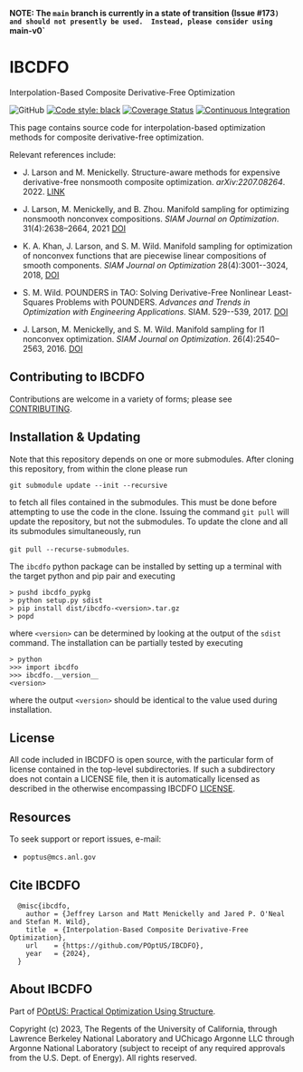 **NOTE: The `main` branch is currently in a state of transition (Issue #173`)
and should not presently be used.  Instead, please consider using `main-v0`**

# IBCDFO

Interpolation-Based Composite Derivative-Free Optimization

![GitHub](https://img.shields.io/github/license/poptus/IBCDFO)
[![Code style: black](https://img.shields.io/badge/code%20style-black-000000.svg)](https://github.com/psf/black)
[![Coverage Status](https://coveralls.io/repos/github/POptUS/IBCDFO/badge.svg?branch=main)](https://coveralls.io/github/POptUS/IBCDFO?branch=main)
[![Continuous Integration](https://github.com/POptUS/IBCDFO/workflows/IBCDFO-CI/badge.svg?branch=main)](https://github.com/POptUS/IBCDFO/actions)

This page contains source code for interpolation-based optimization methods for
composite derivative-free optimization.

Relevant references include:

  - J. Larson and M. Menickelly. Structure-aware methods for expensive
  derivative-free nonsmooth composite optimization. *arXiv:2207.08264*. 2022.
  [LINK](https://arxiv.org/abs/2207.08264)

  - J. Larson, M. Menickelly, and B. Zhou. Manifold sampling for optimizing
  nonsmooth nonconvex compositions. *SIAM Journal on Optimization*.
  31(4):2638–2664, 2021
  [DOI](https://doi.org/10.1137/20M1378089)

  - K. A. Khan, J. Larson, and S. M. Wild. Manifold sampling for optimization of
  nonconvex functions that are piecewise linear compositions of smooth
  components. *SIAM Journal on Optimization* 28(4):3001--3024, 2018,
  [DOI](https://doi.org/10.1137/17m114741x)

  - S. M. Wild. POUNDERS in TAO: Solving Derivative-Free Nonlinear
  Least-Squares Problems with POUNDERS. *Advances and Trends in Optimization with
  Engineering Applications*. SIAM. 529--539, 2017.
  [DOI](https://doi.org/10.1137%2F1.9781611974683.ch40)

  - J. Larson, M. Menickelly, and S. M. Wild. Manifold sampling for l1 nonconvex
  optimization. *SIAM Journal on Optimization*. 26(4):2540–2563, 2016.
  [DOI](https://doi.org/10.1137/15M1042097)

## Contributing to IBCDFO

Contributions are welcome in a variety of forms; please see [CONTRIBUTING](CONTRIBUTING.rst).

## Installation & Updating
Note that this repository depends on one or more submodules.  After cloning
this repository, from within the clone please run

``git submodule update --init --recursive``

to fetch all files contained in the submodules.  This must be done before
attempting to use the code in the clone.  Issuing the command `git pull` will
update the repository, but not the submodules.  To update the clone and all its
submodules simultaneously, run

``git pull --recurse-submodules``.

The `ibcdfo` python package can be installed by setting up a terminal with the
target python and pip pair and executing
```
> pushd ibcdfo_pypkg
> python setup.py sdist
> pip install dist/ibcdfo-<version>.tar.gz
> popd
```
where `<version>` can be determined by looking at the output of the `sdist`
command.  The installation can be partially tested by executing
```
> python
>>> import ibcdfo
>>> ibcdfo.__version__
<version>
```
where the output `<version>` should be identical to the value used during
installation.

## License

All code included in IBCDFO is open source, with the particular form of license contained in the top-level
subdirectories.  If such a subdirectory does not contain a LICENSE file, then it is automatically licensed
as described in the otherwise encompassing IBCDFO [LICENSE](/LICENSE).

## Resources

To seek support or report issues, e-mail:

 * ``poptus@mcs.anl.gov``

## Cite IBCDFO

```
  @misc{ibcdfo,
    author = {Jeffrey Larson and Matt Menickelly and Jared P. O'Neal and Stefan M. Wild},
    title  = {Interpolation-Based Composite Derivative-Free Optimization},
    url    = {https://github.com/POptUS/IBCDFO},
    year   = {2024},
  }
```

## About IBCDFO

Part of [POptUS: Practical Optimization Using Structure](https://github.com/POptUS).

Copyright (c) 2023, The Regents of the University of California,
through Lawrence Berkeley National Laboratory and UChicago Argonne
LLC through Argonne National Laboratory (subject to receipt of any
required approvals from the U.S. Dept. of Energy).  All rights reserved.
